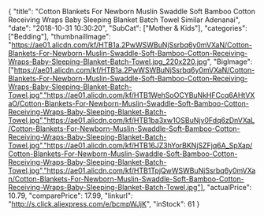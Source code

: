 {
	"title": "Cotton Blankets For Newborn Muslin Swaddle Soft Bamboo Cotton Receiving Wraps Baby Sleeping Blanket Batch Towel Similar Adenanai",
	"date": "2018-10-31 10:30:20",
	"SubCat": ["Mother & Kids"],
	"categories": ["Bedding"],
	"thumbnailImage": "https://ae01.alicdn.com/kf/HTB1a.2PwWSWBuNjSsrbq6y0mVXaN/Cotton-Blankets-For-Newborn-Muslin-Swaddle-Soft-Bamboo-Cotton-Receiving-Wraps-Baby-Sleeping-Blanket-Batch-Towel.jpg_220x220.jpg",
	"BigImage": ["https://ae01.alicdn.com/kf/HTB1a.2PwWSWBuNjSsrbq6y0mVXaN/Cotton-Blankets-For-Newborn-Muslin-Swaddle-Soft-Bamboo-Cotton-Receiving-Wraps-Baby-Sleeping-Blanket-Batch-Towel.jpg","https://ae01.alicdn.com/kf/HTB1WehSoOCYBuNkHFCcq6AHtVXaO/Cotton-Blankets-For-Newborn-Muslin-Swaddle-Soft-Bamboo-Cotton-Receiving-Wraps-Baby-Sleeping-Blanket-Batch-Towel.jpg","https://ae01.alicdn.com/kf/HTB1ba3xw1OSBuNjy0Fdq6zDnVXaL/Cotton-Blankets-For-Newborn-Muslin-Swaddle-Soft-Bamboo-Cotton-Receiving-Wraps-Baby-Sleeping-Blanket-Batch-Towel.jpg","https://ae01.alicdn.com/kf/HTB16JZ3hYorBKNjSZFjq6A_SpXap/Cotton-Blankets-For-Newborn-Muslin-Swaddle-Soft-Bamboo-Cotton-Receiving-Wraps-Baby-Sleeping-Blanket-Batch-Towel.jpg","https://ae01.alicdn.com/kf/HTB1TpjQwWSWBuNjSsrbq6y0mVXan/Cotton-Blankets-For-Newborn-Muslin-Swaddle-Soft-Bamboo-Cotton-Receiving-Wraps-Baby-Sleeping-Blanket-Batch-Towel.jpg"],
	"actualPrice": 10.79,
	"comparePrice": 17.99,
	"linkurl": "http://s.click.aliexpress.com/e/bcmpWJjK",
	"inStock": 61
}
